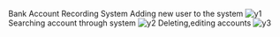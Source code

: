 Bank Account Recording System Adding new user to the system
![y1](https://user-images.githubusercontent.com/57947304/188880459-dd51722b-5456-40b1-a03e-3f6206bb8c55.PNG)
Searching account through system
![y2](https://user-images.githubusercontent.com/57947304/188880509-5fd557b1-81b9-42a7-9267-af68b21f2818.PNG)
Deleting,editing accounts
![y3](https://user-images.githubusercontent.com/57947304/188880549-6fdbb0b4-7309-4577-9132-c5a22aad2c65.PNG)
